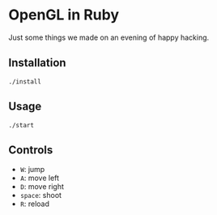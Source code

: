 # OpenGL in Ruby

Just some things we made on an evening of happy hacking.

## Installation

```
./install
```

## Usage

```
./start
```

## Controls

* `W`: jump
* `A`: move left
* `D`: move right
* `space`: shoot 
* `R`: reload
